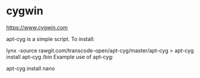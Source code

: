 # cygwin

https://www.cygwin.com




apt-cyg is a simple script. To install:

lynx -source rawgit.com/transcode-open/apt-cyg/master/apt-cyg > apt-cyg
install apt-cyg /bin
Example use of apt-cyg:

apt-cyg install nano


